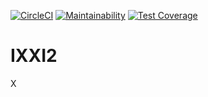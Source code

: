 [![CircleCI](https://circleci.com/gh/rdoorn/ixxi/tree/master.svg?style=shield)](https://circleci.com/gh/rdoorn/ixxi/tree/master)
[![Maintainability](https://api.codeclimate.com/v1/badges/8e0793920b7fc53322ba/maintainability)](https://codeclimate.com/github/rdoorn/ixxi/maintainability)
[![Test Coverage](https://api.codeclimate.com/v1/badges/8e0793920b7fc53322ba/test_coverage)](https://codeclimate.com/github/rdoorn/ixxi/test_coverage)

# IXXI2
X
